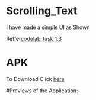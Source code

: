 # Scrolling_Text
I have made a simple UI as Shown

Reffer[codelab_task_1.3](https://developer.android.com/codelabs/android-training-text-and-scrolling-views?index=..%2F..%2Fandroid-training#9)
# APK
To Download Click [here](https://github.com/pulkitagrawal20/CodeLab/releases/download/v3.0/app-debug.apk)

#Previews of the Application:-
